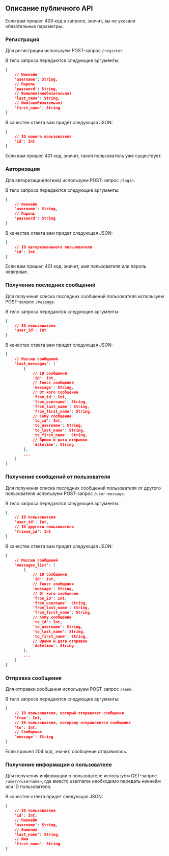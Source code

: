 ## Описание публичного API

Если вам пришел 400 код в запросе, значит, вы не указали обязательные параметры.

### Регистрация

Для регистрации используем POST-запрос ```/register```.

В тело запроса передаются следующие аргументы:
``` JSON
{
    // Никнейм
    'username': String,
    // Пароль
    'password': String,
    // Фамилия(необязательно)
    'last_name': String,
    // Имя(необязательно)
    'first_name': String
}
```

В качестве ответа вам придет следующая JSON:
``` JSON
{
    // ID нового пользователя
    'id': Int
}
```

Если вам пришел 401 код, значит, такой пользователь уже существует.

### Авторизация

Для авторизации(логина) используем POST-запрос ```/login```.

В тело запроса передаются следующие аргументы:
``` JSON
{
    // Никнейм
    'username': String,
    // Пароль
    'password': String
}
```

В качестве ответа вам придет следующая JSON:
``` JSON
{
    // ID авторизованного пользователя
    'id': Int
}
```

Если вам пришел 401 код, значит, имя пользователя или пароль неверные.

### Получение последних сообщений

Для получения списка последних сообщений пользователя используем POST-запрос ```/message```.

В тело запроса передаются следующие аргументы:
``` JSON
{
    // ID пользователя
    'user_id': Int
}
```

В качестве ответа вам придет следующая JSON:
```JSON
{
    // Массив сообщений
    'last_messages': [
        {
            // ID сообщения
            'id': Int,
            // Текст сообщения
            'message': String,
            // От кого сообщение
            'from_id': Int,
            'from_username': String,
            'from_last_name': String,
            'from_first_name': String,
            // Кому сообщение
            'to_id': Int,
            'to_username': String,
            'to_last_name': String,
            'to_first_name': String,
            // Время и дата отправки
            'datetime': String
        },
        ...
    ]
}
```

### Получение сообщений от пользователя

Для получения списка последних сообщений пользователя от другого пользователя используем POST-запрос ```/user-message```.

В тело запроса передаются следующие аргументы:
``` JSON
{
    // ID пользователя
    'user_id': Int,
    // ID другого пользователя
    'friend_id': Int
}
```

В качестве ответа вам придет следующая JSON:
```JSON
{
    // Массив сообщений
    'messages_list': [
        {
            // ID сообщения
            'id': Int,
            // Текст сообщения
            'message': String,
            // От кого сообщение
            'from_id': Int,
            'from_username': String,
            'from_last_name': String,
            'from_first_name': String,
            // Кому сообщение
            'to_id': Int,
            'to_username': String,
            'to_last_name': String,
            'to_first_name': String,
            // Время и дата отправки
            'datetime': String
        },
        ...
    ]
}
```

### Отправка сообщения

Для отправки сообщения используем POST-запрос ```/send```.

В тело запроса передаются следующие аргументы:
``` JSON
{
    // ID пользователя, который отправляет сообщения
    'from': Int,
    // ID пользователя, которому отправляется сообщение
    'to': Int,
    // Сообщение
    'message': String
}
```

Если пришел 204 код, значит, сообщение отправилось.

### Получение информации о пользователе

Для получения информации о пользователе используем GET-запрос ```/user/<username>```, где вместо username необходимо передать никнейм или ID пользователя.

В качестве ответа придет следующая JSON:
``` JSON
{
    // ID пользователя
    'id': Int,
    // Никнейм
    'username': String,
    // Фамилия
    'last_name': String,
    // Имя
    'first_name': String
}
```